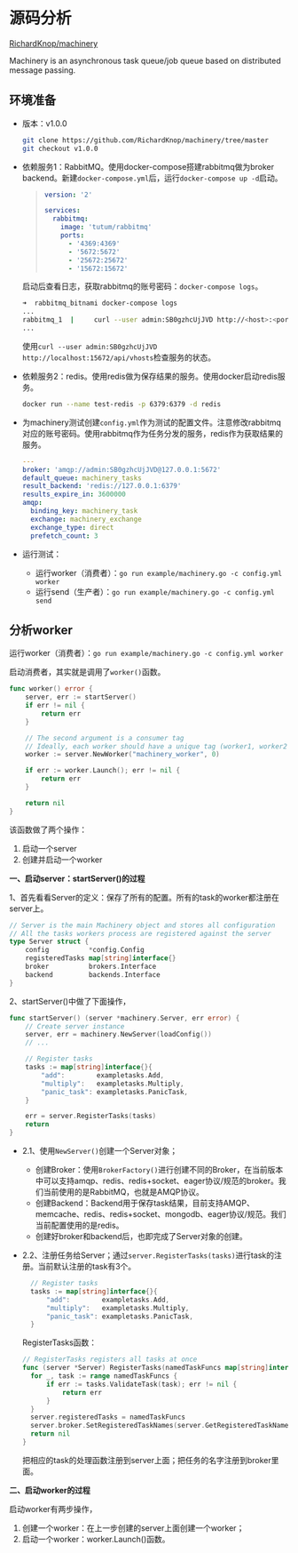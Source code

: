 # 源码分析



[RichardKnop/machinery](https://github.com/RichardKnop/machinery)

Machinery is an asynchronous task queue/job queue based on distributed message passing.



## 环境准备

- 版本：v1.0.0

  ```bash
  git clone https://github.com/RichardKnop/machinery/tree/master
  git checkout v1.0.0
  ```


* 依赖服务1：RabbitMQ。使用docker-compose搭建rabbitmq做为broker backend。新建`docker-compose.yml`后，运行`docker-compose up -d`启动。

  > ```yaml
  > version: '2'
  > 
  > services:
  >   rabbitmq:
  >     image: 'tutum/rabbitmq'
  >     ports:
  >       - '4369:4369'
  >       - '5672:5672'
  >       - '25672:25672'
  >       - '15672:15672'
  > ```

  启动后查看日志，获取rabbitmq的账号密码：`docker-compose logs`。

  ```bash
  ➜  rabbitmq_bitnami docker-compose logs
  ...
  rabbitmq_1  |     curl --user admin:SB0gzhcUjJVD http://<host>:<port>/api/vhosts
  ...
  ```

  使用`curl --user admin:SB0gzhcUjJVD http://localhost:15672/api/vhosts`检查服务的状态。

- 依赖服务2：redis。使用redis做为保存结果的服务。使用docker启动redis服务。

  ```bash
  docker run --name test-redis -p 6379:6379 -d redis
  ```

- 为machinery测试创建`config.yml`作为测试的配置文件。注意修改rabbitmq对应的账号密码。使用rabbitmq作为任务分发的服务，redis作为获取结果的服务。

  ```yaml
  ---
  broker: 'amqp://admin:SB0gzhcUjJVD@127.0.0.1:5672'
  default_queue: machinery_tasks
  result_backend: 'redis://127.0.0.1:6379'
  results_expire_in: 3600000
  amqp:
    binding_key: machinery_task
    exchange: machinery_exchange
    exchange_type: direct
    prefetch_count: 3
  ```

- 运行测试：

  - 运行worker（消费者）：`go run example/machinery.go -c config.yml worker`
  - 运行send（生产者）：`go run example/machinery.go -c config.yml send`





## 分析worker

运行worker（消费者）：`go run example/machinery.go -c config.yml worker`



启动消费者，其实就是调用了`worker()`函数。

```go
func worker() error {
	server, err := startServer()
	if err != nil {
		return err
	}

	// The second argument is a consumer tag
	// Ideally, each worker should have a unique tag (worker1, worker2 etc)
	worker := server.NewWorker("machinery_worker", 0)

	if err := worker.Launch(); err != nil {
		return err
	}

	return nil
}
```

该函数做了两个操作：

1. 启动一个server
2. 创建并启动一个worker



**一、启动server：startServer()的过程**



1、首先看看Server的定义：保存了所有的配置。所有的task的worker都注册在server上。

```go
// Server is the main Machinery object and stores all configuration
// All the tasks workers process are registered against the server
type Server struct {
	config          *config.Config
	registeredTasks map[string]interface{}
	broker          brokers.Interface
	backend         backends.Interface
}
```

2、startServer()中做了下面操作，

```go
func startServer() (server *machinery.Server, err error) {
	// Create server instance
	server, err = machinery.NewServer(loadConfig())
	// ...

	// Register tasks
	tasks := map[string]interface{}{
		"add":        exampletasks.Add,
		"multiply":   exampletasks.Multiply,
		"panic_task": exampletasks.PanicTask,
	}

	err = server.RegisterTasks(tasks)
	return
}
```



- 2.1、使用`NewServer()`创建一个Server对象；

  - 创建Broker：使用`BrokerFactory()`进行创建不同的Broker，在当前版本中可以支持amqp、redis、redis+socket、eager协议/规范的broker。我们当前使用的是RabbitMQ，也就是AMQP协议。
  - 创建Backend：Backend用于保存task结果，目前支持AMQP、memcache、redis、redis+socket、mongodb、eager协议/规范。我们当前配置使用的是redis。
  - 创建好broker和backend后，也即完成了Server对象的创建。

- 2.2、注册任务给Server；通过`server.RegisterTasks(tasks)`进行task的注册。当前默认注册的task有3个。

  ```go
  	// Register tasks
  	tasks := map[string]interface{}{
  		"add":        exampletasks.Add,
  		"multiply":   exampletasks.Multiply,
  		"panic_task": exampletasks.PanicTask,
  	}
  ```

  RegisterTasks函数：

  ```go
  // RegisterTasks registers all tasks at once
  func (server *Server) RegisterTasks(namedTaskFuncs map[string]interface{}) error {
  	for _, task := range namedTaskFuncs {
  		if err := tasks.ValidateTask(task); err != nil {
  			return err
  		}
  	}
  	server.registeredTasks = namedTaskFuncs
  	server.broker.SetRegisteredTaskNames(server.GetRegisteredTaskNames())
  	return nil
  }
  ```

  把相应的task的处理函数注册到server上面；把任务的名字注册到broker里面。

**二、启动worker的过程**

启动worker有两步操作，

1. 创建一个worker：在上一步创建的server上面创建一个worker；
2. 启动一个worker：worker.Launch()函数。





























































